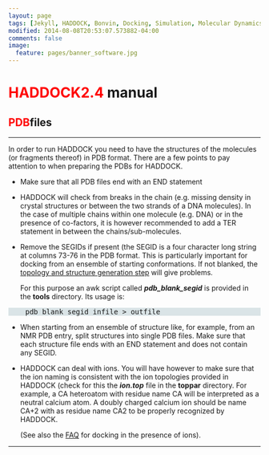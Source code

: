 ```yaml
---
layout: page
tags: [Jekyll, HADDOCK, Bonvin, Docking, Simulation, Molecular Dynamics, Structural Biology, Computational Biology, Modelling, Protein Structure]
modified: 2014-08-08T20:53:07.573882-04:00
comments: false
image:
  feature: pages/banner_software.jpg
---
```


# <font color="RED">HADDOCK2.4</font> manual

##   <font color="RED">PDB</font>files 

* * *

In order to run HADDOCK you need to have the structures of the molecules (or fragments thereof) in PDB format. There are a few points to pay attention to when preparing the PDBs for HADDOCK.

*   Make sure that all PDB files end with an END statement

*   HADDOCK will check from breaks in the chain (e.g. missing density in crystal structures or between the two strands of a DNA molecules). In the case of multiple chains within one molecule (e.g. DNA) or in the presence of co-factors, it is however recommended to add a TER statement in between the chains/sub-molecules.

*   Remove the SEGIDs if present (the SEGID is a four character long string at columns 73-76 in the PDB format. This is particularly important for docking from an ensemble of starting conformations. If not blanked, the [topology and structure generation step](/software/haddock2.4/docking#topology) will give problems.

    For this purpose an awk script called **_pdb_blank_segid_** is provided in the **tools** directory. Its usage is:

<pre style="background-color:#DAE4E7" >    pdb_blank_segid infile > outfile
</pre>

*   When starting from an ensemble of structure like, for example, from an NMR PDB entry, split structures into single PDB files. Make sure that each structure file ends with an END statement and does not contain any SEGID.

*   HADDOCK can deal with ions. You will have however to make sure that the ion naming is consistent with the ion topologies provided in HADDOCK (check for this the **_ion.top_** file in the **toppar** directory. For example, a CA heteroatom with residue name CA will be interpreted as a neutral calcium atom. A doubly charged calcium ion should be name CA+2 with as residue name CA2 to be properly recognized by HADDOCK.

    (See also the [FAQ](/software/haddock2.4/faq#ions) for docking in the presence of ions).

* * *
